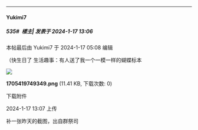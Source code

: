 
*****

####  Yukimi7  
##### 535#         楼主| 发表于 2024-1-17 13:06

 本帖最后由 Yukimi7 于 2024-1-17 05:08 编辑 

（快生日了
生活趣事：有人送了我一个一模一样的蝴蝶标本

<img src="https://img.saraba1st.com/forum/202401/17/050759x1ug16mii1munzuu.png" referrerpolicy="no-referrer">

<strong>1705419749349.png</strong> (11.41 KB, 下载次数: 0)

下载附件

2024-1-17 13:07 上传

补一张昨天的截图，出自群祭司


